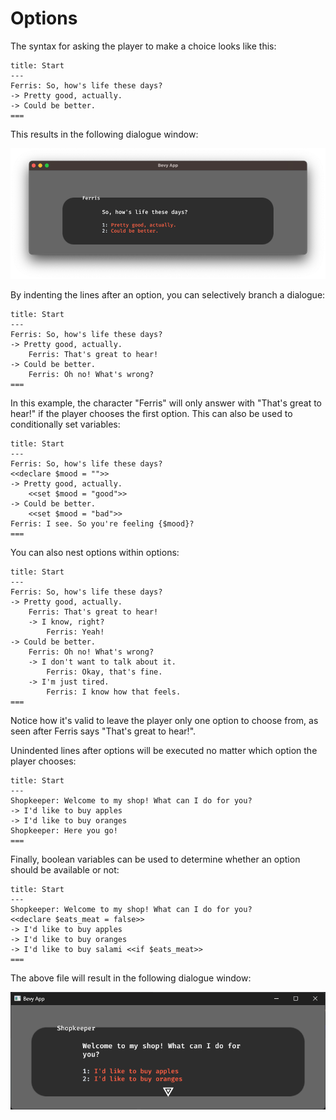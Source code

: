 # Options
The syntax for asking the player to make a choice looks like this:
```text
title: Start
---
Ferris: So, how's life these days?
-> Pretty good, actually.
-> Could be better.
===
```

This results in the following dialogue window:

![options.png](options.png)

By indenting the lines after an option, you can selectively branch a dialogue:
```text
title: Start
---
Ferris: So, how's life these days?
-> Pretty good, actually.
    Ferris: That's great to hear!
-> Could be better.
    Ferris: Oh no! What's wrong?
===
```
In this example, the character "Ferris" will only answer with "That's great to hear!" if the player chooses the first option.
This can also be used to conditionally set variables:

```text
title: Start
---
Ferris: So, how's life these days?
<<declare $mood = "">>
-> Pretty good, actually.
    <<set $mood = "good">>
-> Could be better.
    <<set $mood = "bad">>
Ferris: I see. So you're feeling {$mood}?
===
```

You can also nest options within options:
```text
title: Start
---
Ferris: So, how's life these days?
-> Pretty good, actually.
    Ferris: That's great to hear!
    -> I know, right?
        Ferris: Yeah!
-> Could be better.
    Ferris: Oh no! What's wrong?
    -> I don't want to talk about it.
        Ferris: Okay, that's fine.
    -> I'm just tired.
        Ferris: I know how that feels.
===
```
Notice how it's valid to leave the player only one option to choose from, as seen after Ferris says "That's great to hear!".

Unindented lines after options will be executed no matter which option the player chooses:
```text
title: Start
---
Shopkeeper: Welcome to my shop! What can I do for you?
-> I'd like to buy apples
-> I'd like to buy oranges
Shopkeeper: Here you go!
===
```

Finally, boolean variables can be used to determine whether an option should be available or not:
```text
title: Start
---
Shopkeeper: Welcome to my shop! What can I do for you?
<<declare $eats_meat = false>>
-> I'd like to buy apples
-> I'd like to buy oranges
-> I'd like to buy salami <<if $eats_meat>>
===
```

The above file will result in the following dialogue window:

![cond_options.png](cond_options.png)
